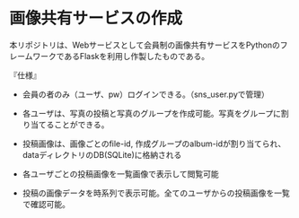 # 画像共有サービスの作成

本リポジトリは、Webサービスとして会員制の画像共有サービスをPythonのフレームワークであるFlaskを利用し作製したものである。

『仕様』
- 会員の者のみ（ユーザ、pw）ログインできる。（sns_user.pyで管理）

- 各ユーザは、写真の投稿と写真のグループを作成可能。写真をグループに割り当てることができる。

- 投稿画像は、画像ごとのfile-id, 作成グループのalbum-idが割り当てられ、dataディレクトリのDB(SQLite)に格納される
- 各ユーザごとの投稿画像を一覧画像で表示して閲覧可能

- 投稿の画像データを時系列で表示可能。全てのユーザからの投稿画像を一覧で確認可能。
